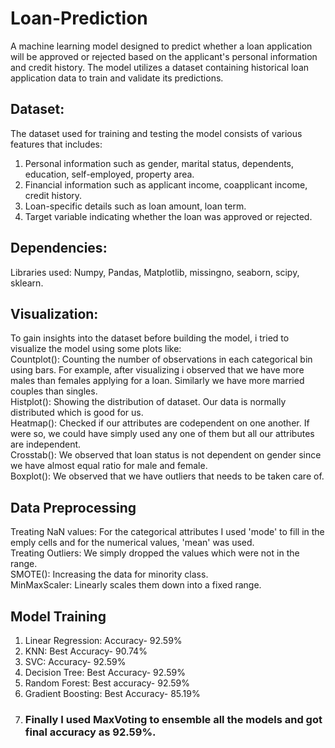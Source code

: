 # Loan-Prediction
A machine learning model designed to predict whether a loan application will be approved or rejected based on the applicant's personal information and credit history. The model utilizes a dataset containing historical loan application data to train and validate its predictions. 
## Dataset: 
The dataset used for training and testing the model consists of various features that includes:
1. Personal information such as gender, marital status, dependents, education, self-employed, property area.
2. Financial information such as applicant income, coapplicant income, credit history.
3. Loan-specific details such as loan amount, loan term.
4. Target variable indicating whether the loan was approved or rejected.
## Dependencies: 
Libraries used: Numpy, Pandas, Matplotlib, missingno, seaborn, scipy, sklearn.
## Visualization:
To gain insights into the dataset before building the model, i tried to visualize the model using some plots like:</br>
Countplot(): Counting the number of observations in each categorical bin using bars. For example, after visualizing i observed that we have more males than females applying for a loan. Similarly we have more married couples than singles. </br>
Histplot(): Showing the distribution of dataset. Our data is normally distributed which is good for us. </br>
Heatmap(): Checked if our attributes are codependent on one another. If were so, we could have simply used any one of them but all our attributes are independent.</br>
Crosstab(): We observed that loan status is not dependent on gender since we have almost equal ratio for male and female.</br>
Boxplot(): We observed that we have outliers that needs to be taken care of.</br>
## Data Preprocessing
Treating NaN values: For the categorical attributes I used 'mode' to fill in the emply cells and for the numerical values, 'mean' was used.</br>
Treating Outliers: We simply dropped the values which were not in the range. </br>
SMOTE(): Increasing the data for minority class.</br>
MinMaxScaler: Linearly scales them down into a fixed range. </br>
## Model Training
1. Linear Regression: Accuracy- 92.59%
2. KNN: Best Accuracy- 90.74%
3. SVC: Accuracy- 92.59%
4. Decision Tree: Best Accuracy- 92.59%
5. Random Forest: Best accuracy- 92.59%
6. Gradient Boosting: Best Accuracy- 85.19%
7. ### Finally I used MaxVoting to ensemble all the models and got final accuracy as 92.59%.
